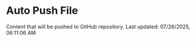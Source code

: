 # Auto Push File

Content that will be pushed to GitHub repository.
Last updated: 07/26/2025, 06:11:06 AM